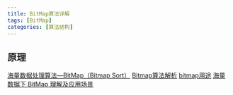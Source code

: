 ```yaml
---
title: BitMap算法详解
tags: [BitMap]
categories: [算法结构]
---
```


## 原理
[海量数据处理算法—BitMap（Bitmap Sort）](https://blog.csdn.net/weixin_40539125/article/details/90084416)
[Bitmap算法解析](https://www.cnblogs.com/dongxi/archive/2012/11/07/2758045.html)
[bitmap用途](https://blog.csdn.net/u010246947/article/details/77452091)
[海量数据下 BitMap 理解及应用场景](https://www.jianshu.com/p/0db33fade32c)



